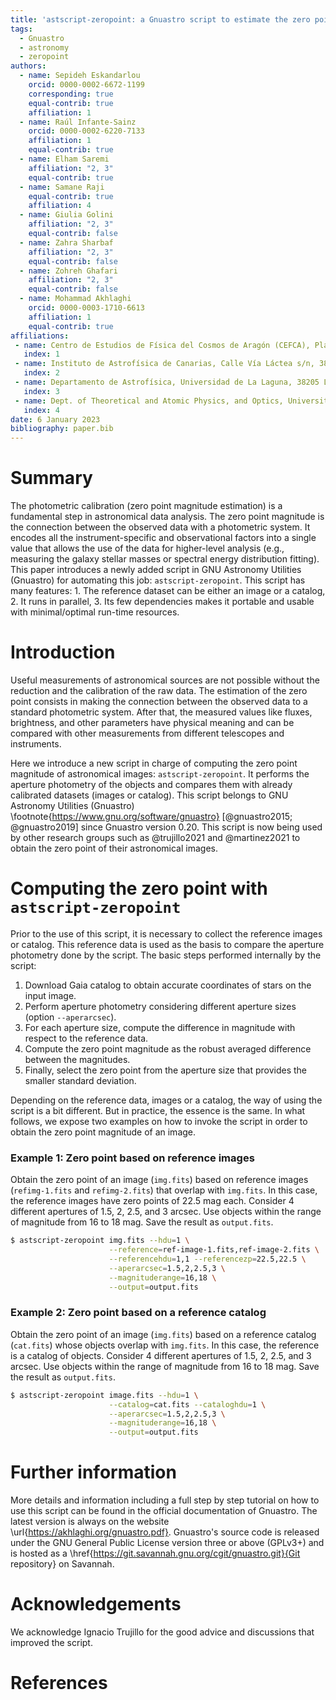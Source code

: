 ```yaml
---
title: 'astscript-zeropoint: a Gnuastro script to estimate the zero point of astronomical images'
tags:
  - Gnuastro
  - astronomy
  - zeropoint
authors:
  - name: Sepideh Eskandarlou
    orcid: 0000-0002-6672-1199
    corresponding: true
    equal-contrib: true
    affiliation: 1
  - name: Raúl Infante-Sainz
    orcid: 0000-0002-6220-7133
    affiliation: 1
    equal-contrib: true
  - name: Elham Saremi
    affiliation: "2, 3"
    equal-contrib: true
  - name: Samane Raji
    equal-contrib: true
    affiliation: 4
  - name: Giulia Golini
    affiliation: "2, 3"
    equal-contrib: false
  - name: Zahra Sharbaf
    affiliation: "2, 3"
    equal-contrib: false
  - name: Zohreh Ghafari
    affiliation: "2, 3"
    equal-contrib: false
  - name: Mohammad Akhlaghi
    orcid: 0000-0003-1710-6613
    affiliation: 1
    equal-contrib: true
affiliations:
 - name: Centro de Estudios de Física del Cosmos de Aragón (CEFCA), Plaza San Juan 1, 44001 Teruel, Spain
   index: 1
 - name: Instituto de Astrofísica de Canarias, Calle Vía Láctea s/n, 38205 La Laguna, Spain
   index: 2
 - name: Departamento de Astrofísica, Universidad de La Laguna, 38205 La Laguna, Spain
   index: 3
 - name: Dept. of Theoretical and Atomic Physics, and Optics, University of Valladolid, Spain
   index: 4
date: 6 January 2023
bibliography: paper.bib
---
```






# Summary
The photometric calibration (zero point magnitude estimation) is a fundamental step in astronomical data analysis.
The zero point magnitude is the connection between the observed data with a photometric system.
It encodes all the instrument-specific and observational factors into a single value that allows the use of the data for higher-level analysis (e.g., measuring the galaxy stellar masses or spectral energy distribution fitting).
This paper introduces a newly added script in GNU Astronomy Utilities (Gnuastro) for automating this job: `astscript-zeropoint`.
This script has many features: 1. The reference dataset can be either an image or a catalog, 2. It runs in parallel, 3. Its few dependencies makes it portable and usable with minimal/optimal run-time resources.


# Introduction
Useful measurements of astronomical sources are not possible without the reduction and the calibration of the raw data.
The estimation of the zero point consists in making the connection between the observed data to a standard photometric system.
After that, the measured values like fluxes, brightness, and other parameters have physical meaning and can be compared with other measurements from different telescopes and instruments.

Here we introduce a new script in charge of computing the zero point magnitude of astronomical images: `astscript-zeropoint`.
It performs the aperture photometry of the objects and compares them with already calibrated datasets (images or catalog).
This script belongs to GNU Astronomy Utilities (Gnuastro) \footnote{https://www.gnu.org/software/gnuastro} [@gnuastro2015; @gnuastro2019] since Gnuastro version $0.20$.
This script is now being used by other research groups such as @trujillo2021 and @martinez2021 to obtain the zero point of their astronomical images.


# Computing the zero point with `astscript-zeropoint`
Prior to the use of this script, it is necessary to collect the reference images or catalog.
This reference data is used as the basis to compare the aperture photometry done by the script.
The basic steps performed internally by the script:

1. Download Gaia catalog to obtain accurate coordinates of stars on the input image.
2. Perform aperture photometry considering different aperture sizes (option `--aperarcsec`).
3. For each aperture size, compute the difference in magnitude with respect to the reference data.
4. Compute the zero point magnitude as the robust averaged difference between the magnitudes.
5. Finally, select the zero point from the aperture size that provides the smaller standard deviation.

Depending on the reference data, images or a catalog, the way of using the script is a bit different.
But in practice, the essence is the same.
In what follows, we expose two examples on how to invoke the script in order to obtain the zero point magnitude of an image.


### Example 1: Zero point based on reference images
Obtain the zero point of an image (`img.fits`) based on reference images (`refimg-1.fits` and `refimg-2.fits`) that overlap with `img.fits`.
In this case, the reference images have zero points of 22.5 mag each.
Consider 4 different apertures of 1.5, 2, 2.5, and 3 arcsec.
Use objects within the range of magnitude from 16 to 18 mag.
Save the result as `output.fits`.

```bash
$ astscript-zeropoint img.fits --hdu=1 \
                      --reference=ref-image-1.fits,ref-image-2.fits \
                      --referencehdu=1,1 --referencezp=22.5,22.5 \
                      --aperarcsec=1.5,2,2.5,3 \
                      --magnituderange=16,18 \
                      --output=output.fits
```


### Example 2: Zero point based on a reference catalog
Obtain the zero point of an image (`img.fits`) based on a reference catalog (`cat.fits`) whose objects overlap with `img.fits`.
In this case, the reference is a catalog of objects.
Consider 4 different apertures of 1.5, 2, 2.5, and 3 arcsec.
Use objects within the range of magnitude from 16 to 18 mag.
Save the result as `output.fits`.

```bash
$ astscript-zeropoint image.fits --hdu=1 \
                      --catalog=cat.fits --cataloghdu=1 \
                      --aperarcsec=1.5,2,2.5,3 \
                      --magnituderange=16,18 \
                      --output=output.fits
```


# Further information
More details and information including a full step by step tutorial on how to use this script can be found in the official documentation of Gnuastro.
The latest version is always on the website \url{https://akhlaghi.org/gnuastro.pdf}.
Gnuastro's source code is released under the GNU General Public License version three or above (GPLv3+) and is hosted as a \href{https://git.savannah.gnu.org/cgit/gnuastro.git}{Git repository} on Savannah.


# Acknowledgements
We acknowledge Ignacio Trujillo for the good advice and discussions that improved the script.


# References

